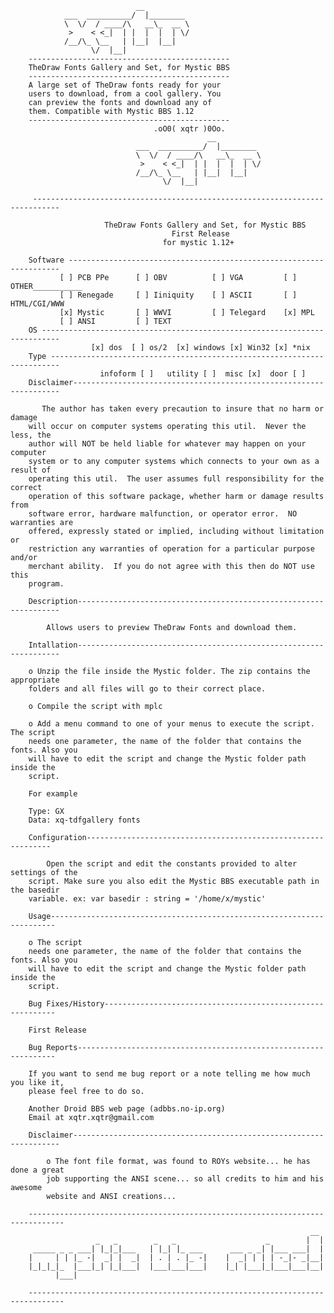                                 __           
                ___  __________/  |________  
                \  \/  / ____/\   __\_  __ \ 
                 >    < <_|  | |  |  |  | \/ 
                /__/\_ \__   | |__|  |__|    
                      \/  |__|               
        ---------------------------------------------
        TheDraw Fonts Gallery and Set, for Mystic BBS
        ---------------------------------------------
        A large set of TheDraw fonts ready for your
        users to download, from a cool gallery. You
        can preview the fonts and download any of
        them. Compatible with Mystic BBS 1.12
        ---------------------------------------------
                                    .oO0( xqtr )0Oo.
                                                __           
                                ___  __________/  |________  
                                \  \/  / ____/\   __\_  __ \ 
                                 >    < <_|  | |  |  |  | \/ 
                                /__/\_ \__   | |__|  |__|    
                                      \/  |__|               
         
         ----------------------------------------------------------------------------
        
                         TheDraw Fonts Gallery and Set, for Mystic BBS
                                        First Release
                                      for mystic 1.12+
                                        
        Software --------------------------------------------------------------------
               [ ] PCB PPe      [ ] OBV          [ ] VGA         [ ] OTHER___________
               [ ] Renegade     [ ] Iiniquity    [ ] ASCII       [ ] HTML/CGI/WWW    
               [x] Mystic       [ ] WWVI         [ ] Telegard    [x] MPL
               [ ] ANSI         [ ] TEXT
        OS --------------------------------------------------------------------------
                      [x] dos  [ ] os/2  [x] windows [x] Win32 [x] *nix
        Type ------------------------------------------------------------------------
                        infoform [ ]   utility [ ]  misc [x]  door [ ]
        Disclaimer-------------------------------------------------------------------
        
           The author has taken every precaution to insure that no harm or damage
        will occur on computer systems operating this util.  Never the less, the
        author will NOT be held liable for whatever may happen on your computer
        system or to any computer systems which connects to your own as a result of
        operating this util.  The user assumes full responsibility for the correct
        operation of this software package, whether harm or damage results from
        software error, hardware malfunction, or operator error.  NO warranties are
        offered, expressly stated or implied, including without limitation or
        restriction any warranties of operation for a particular purpose and/or
        merchant ability.  If you do not agree with this then do NOT use this
        program.
        
        Description------------------------------------------------------------------
        
            Allows users to preview TheDraw Fonts and download them.
        
        Intallation------------------------------------------------------------------
        
        o Unzip the file inside the Mystic folder. The zip contains the appropriate
        folders and all files will go to their correct place.
        
        o Compile the script with mplc
        
        o Add a menu command to one of your menus to execute the script. The script
        needs one parameter, the name of the folder that contains the fonts. Also you
        will have to edit the script and change the Mystic folder path inside the
        script.
        
        For example
        
        Type: GX       
        Data: xq-tdfgallery fonts
        
        Configuration--------------------------------------------------------------
        
            Open the script and edit the constants provided to alter settings of the
        script. Make sure you also edit the Mystic BBS executable path in the basedir
        variable. ex: var basedir : string = '/home/x/mystic'  
        
        Usage-----------------------------------------------------------------------
        
        o The script
        needs one parameter, the name of the folder that contains the fonts. Also you
        will have to edit the script and change the Mystic folder path inside the
        script.
        
        Bug Fixes/History-----------------------------------------------------------
        
        First Release
        
        Bug Reports-----------------------------------------------------------------
        
        If you want to send me bug report or a note telling me how much you like it,
        please feel free to do so.
        
        Another Droid BBS web page (adbbs.no-ip.org)
        Email at xqtr.xqtr@gmail.com
        
        Disclaimer-------------------------------------------------------------------
        
            o The font file format, was found to ROYs website... he has done a great
            job supporting the ANSI scene... so all credits to him and his awesome
            website and ANSI creations... 
            
        ------------------------------------------------------------------------------
                                                                       __ 
                       _   _        _   _                    _        |  |
         _____ _ _ ___| |_|_|___   | |_| |_ ___      ___ _ _| |___ ___|  |
        |     | | |_ -|  _| |  _|  | . | . |_ -|    |  _| | | | -_|- _|__|
        |_|_|_|_  |___|_| |_|___|  |___|___|___|    |_| |___|_|___|___|__|
              |___|                               
                                                  
        ------------------------------------------------------------------------------ 
